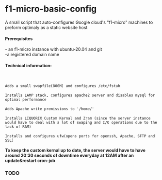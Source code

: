 # f1-micro-basic-config
A small script that auto-configures Google cloud's "f1-micro" machines to preform optimaly as a static website host 
<h4>Prerequisites</h4>
- an f1-micro instance with ubuntu-20.04 and git<br>
-a registered domain name

<h4>Technical information:</h4>
<br><br>
<code>Adds a small swapfile(800M) and configures /etc/fstab</code><br><br>
<code>Installs LAMP stack, configures apache2 server and disables mysql for optimal performance</code> <br><br>
<code>Adds Apache write premissions to '/home/' </code><br><br>
<code>Installs LIQUORIX Custom Kernal and Zram (since the server instance would have to deal with a lot of swaping and I/O operations due to the lack of RAM)</code><br><br>
<code>Installs and configures ufw(opens ports for openssh, Apache, SFTP and SSL)</code>
<br><br>
<strong>To keep the custom kernal up to date, the server would have to have around 20:30 seconds of downtime everyday at 12AM after an update&restart cron-job</strong>
  <h3>TODO</h3>
